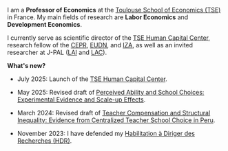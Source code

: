 I am a **Professor of Economics** at the [Toulouse School of Economics (TSE)](https://www.tse-fr.eu) in France. My main fields of research are **Labor Economics** and **Development Economics**. 

I currently serve as scientific director of the [TSE Human Capital Center](https://www.tse-fr.eu/human-capital), research fellow of the [CEPR](https://cepr.org/research/programme-areas/development-economics), [EUDN](http://eudn.eu/?page_id=598), and [IZA](https://www.iza.org/person/6066/matteo-bobba), as well as an invited researcher at J-PAL ([LAI](https://www.povertyactionlab.org/initiative/learning-all-initiative) and [LAC](https://www.povertyactionlab.org/latin-america-caribbean)). 


**What's new?**
- July 2025: Launch of the [TSE Human Capital Center](https://www.tse-fr.eu/introducing-new-tse-human-capital-center).

- May 2025: Revised draft of [Perceived Ability and School Choices: Experimental Evidence and Scale-up Effects](/BFP_2025.pdf).

- March 2024: Revised draft of [Teacher Compensation and Structural Inequality: Evidence from Centralized Teacher School Choice in Peru](/BELNN_March2024.pdf).

- November 2023: I have defended my [Habilitation à Diriger des Recherches (HDR)](https://www.tse-fr.eu/matteo-bobbas-hdr-november-6th2023?lang=en).
